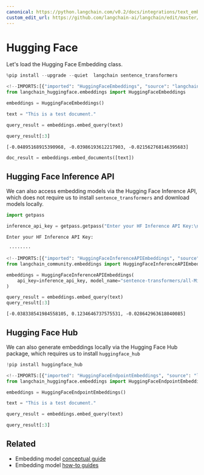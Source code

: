 ```yaml
---
canonical: https://python.langchain.com/v0.2/docs/integrations/text_embedding/huggingfacehub/
custom_edit_url: https://github.com/langchain-ai/langchain/edit/master/docs/docs/integrations/text_embedding/huggingfacehub.ipynb
---
```


# Hugging Face
Let's load the Hugging Face Embedding class.


```python
%pip install --upgrade --quiet  langchain sentence_transformers
```


```python
<!--IMPORTS:[{"imported": "HuggingFaceEmbeddings", "source": "langchain_huggingface.embeddings", "docs": "https://api.python.langchain.com/en/latest/embeddings/langchain_huggingface.embeddings.huggingface.HuggingFaceEmbeddings.html", "title": "Hugging Face"}]-->
from langchain_huggingface.embeddings import HuggingFaceEmbeddings
```


```python
embeddings = HuggingFaceEmbeddings()
```


```python
text = "This is a test document."
```


```python
query_result = embeddings.embed_query(text)
```


```python
query_result[:3]
```



```output
[-0.04895168915390968, -0.03986193612217903, -0.021562768146395683]
```



```python
doc_result = embeddings.embed_documents([text])
```

## Hugging Face Inference API
We can also access embedding models via the Hugging Face Inference API, which does not require us to install ``sentence_transformers`` and download models locally.


```python
import getpass

inference_api_key = getpass.getpass("Enter your HF Inference API Key:\n\n")
```
```output
Enter your HF Inference API Key:

 ········
```

```python
<!--IMPORTS:[{"imported": "HuggingFaceInferenceAPIEmbeddings", "source": "langchain_community.embeddings", "docs": "https://api.python.langchain.com/en/latest/embeddings/langchain_community.embeddings.huggingface.HuggingFaceInferenceAPIEmbeddings.html", "title": "Hugging Face"}]-->
from langchain_community.embeddings import HuggingFaceInferenceAPIEmbeddings

embeddings = HuggingFaceInferenceAPIEmbeddings(
    api_key=inference_api_key, model_name="sentence-transformers/all-MiniLM-l6-v2"
)

query_result = embeddings.embed_query(text)
query_result[:3]
```



```output
[-0.038338541984558105, 0.1234646737575531, -0.028642963618040085]
```


## Hugging Face Hub
We can also generate embeddings locally via the Hugging Face Hub package, which requires us to install ``huggingface_hub ``


```python
!pip install huggingface_hub
```


```python
<!--IMPORTS:[{"imported": "HuggingFaceEndpointEmbeddings", "source": "langchain_huggingface.embeddings", "docs": "https://api.python.langchain.com/en/latest/embeddings/langchain_huggingface.embeddings.huggingface_endpoint.HuggingFaceEndpointEmbeddings.html", "title": "Hugging Face"}]-->
from langchain_huggingface.embeddings import HuggingFaceEndpointEmbeddings
```


```python
embeddings = HuggingFaceEndpointEmbeddings()
```


```python
text = "This is a test document."
```


```python
query_result = embeddings.embed_query(text)
```


```python
query_result[:3]
```


## Related

- Embedding model [conceptual guide](/docs/concepts/#embedding-models)
- Embedding model [how-to guides](/docs/how_to/#embedding-models)